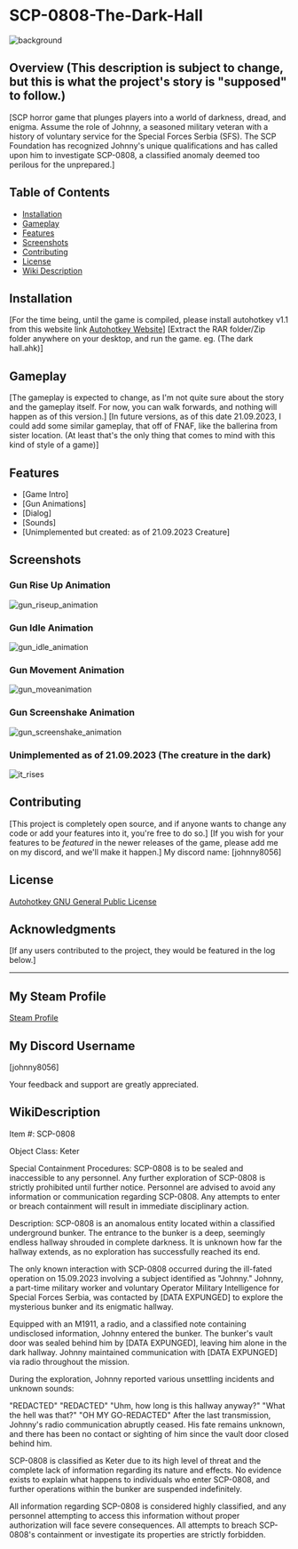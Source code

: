 # SCP-0808-The-Dark-Hall
![background](https://github.com/JohnnYDeveloperAHK/SCP-0808-The-Dark-Hall/assets/11061707/d1328b03-7948-483d-a755-c301541b0ae7)

## Overview (This description is subject to change, but this is what the project's story is "supposed" to follow.)

[SCP horror game that plunges players into a world of darkness, dread, and enigma. Assume the role of Johnny, a seasoned military veteran with a history of voluntary service for the Special Forces Serbia (SFS). The SCP Foundation has recognized Johnny's unique qualifications and has called upon him to investigate SCP-0808, a classified anomaly deemed too perilous for the unprepared.]

## Table of Contents

- [Installation](#installation)
- [Gameplay](#gameplay)
- [Features](#features)
- [Screenshots](#screenshots)
- [Contributing](#contributing)
- [License](#license)
- [Wiki Description](#wikidescription)

## Installation

[For the time being, until the game is compiled, please install autohotkey v1.1 from this website link [Autohotkey Website](https://www.autohotkey.com)]
[Extract the RAR folder/Zip folder anywhere on your desktop, and run the game. eg. (The dark hall.ahk)]

## Gameplay

[The gameplay is expected to change, as I'm not quite sure about the story and the gameplay itself. For now, you can walk forwards, and nothing will happen as of this version.]
[In future versions, as of this date 21.09.2023, I could add some similar gameplay, that off of FNAF, like the ballerina from sister location. (At least that's the only thing that comes to mind with this kind of style of a game)]

## Features

- [Game Intro]
- [Gun Animations]
- [Dialog]
- [Sounds]
- [Unimplemented but created: as of 21.09.2023 Creature]

## Screenshots

### Gun Rise Up Animation
![gun_riseup_animation](https://github.com/JohnnYDeveloperAHK/SCP-0808-The-Dark-Hall/assets/11061707/2faa1941-3f6e-4801-8c89-5e4d2072c67e)

### Gun Idle Animation
![gun_idle_animation](https://github.com/JohnnYDeveloperAHK/SCP-0808-The-Dark-Hall/assets/11061707/d8dbbe0d-5be1-4afe-954c-1f7e271248cf)

### Gun Movement Animation
![gun_moveanimation](https://github.com/JohnnYDeveloperAHK/SCP-0808-The-Dark-Hall/assets/11061707/642f602e-3e8d-4cbf-b137-fc64e42b19c9)

### Gun Screenshake Animation
![gun_screenshake_animation](https://github.com/JohnnYDeveloperAHK/SCP-0808-The-Dark-Hall/assets/11061707/c6d827ec-906f-4e69-ac18-f2a0d55404be)

### Unimplemented as of 21.09.2023 (The creature in the dark)
![it_rises](https://github.com/JohnnYDeveloperAHK/SCP-0808-The-Dark-Hall/assets/11061707/4aa5839c-943c-4d35-b305-e53805f1b492)

## Contributing

[This project is completely open source, and if anyone wants to change any code or add your features into it, you're free to do so.]
[If you wish for your features to be *featured* in the newer releases of the game, please add me on my discord, and we'll make it happen.]
My discord name: [johnny8056]

## License

[Autohotkey GNU General Public License](https://www.autohotkey.com/docs/v2/license.htm#GNU_GENERAL_PUBLIC_LICENSE)

## Acknowledgments

[If any users contributed to the project, they would be featured in the log below.]

---

## My Steam Profile
[Steam Profile](https://steamcommunity.com/profiles/76561198876758766)

## My Discord Username
[johnny8056]

Your feedback and support are greatly appreciated.

## WikiDescription

Item #: SCP-0808

Object Class: Keter

Special Containment Procedures: SCP-0808 is to be sealed and inaccessible to any personnel. Any further exploration of SCP-0808 is strictly prohibited until further notice. Personnel are advised to avoid any information or communication regarding SCP-0808. Any attempts to enter or breach containment will result in immediate disciplinary action.

Description: SCP-0808 is an anomalous entity located within a classified underground bunker. The entrance to the bunker is a deep, seemingly endless hallway shrouded in complete darkness. It is unknown how far the hallway extends, as no exploration has successfully reached its end.

The only known interaction with SCP-0808 occurred during the ill-fated operation on 15.09.2023 involving a subject identified as "Johnny." Johnny, a part-time military worker and voluntary Operator Military Intelligence for Special Forces Serbia, was contacted by [DATA EXPUNGED] to explore the mysterious bunker and its enigmatic hallway.

Equipped with an M1911, a radio, and a classified note containing undisclosed information, Johnny entered the bunker. The bunker's vault door was sealed behind him by [DATA EXPUNGED], leaving him alone in the dark hallway. Johnny maintained communication with [DATA EXPUNGED] via radio throughout the mission.

During the exploration, Johnny reported various unsettling incidents and unknown sounds:

"REDACTED"
"REDACTED"
"Uhm, how long is this hallway anyway?"
"What the hell was that?"
"OH MY GO-REDACTED"
After the last transmission, Johnny's radio communication abruptly ceased. His fate remains unknown, and there has been no contact or sighting of him since the vault door closed behind him.

SCP-0808 is classified as Keter due to its high level of threat and the complete lack of information regarding its nature and effects. No evidence exists to explain what happens to individuals who enter SCP-0808, and further operations within the bunker are suspended indefinitely.

All information regarding SCP-0808 is considered highly classified, and any personnel attempting to access this information without proper authorization will face severe consequences. All attempts to breach SCP-0808's containment or investigate its properties are strictly forbidden.
